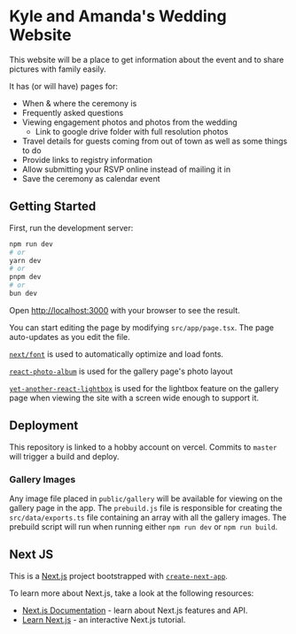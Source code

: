 # Kyle and Amanda's Wedding Website

This website will be a place to get information about the event and to share pictures with family easily.

It has (or will have) pages for:

- When & where the ceremony is
- Frequently asked questions
- Viewing engagement photos and photos from the wedding
  - Link to google drive folder with full resolution photos
- Travel details for guests coming from out of town as well as some things to do
- Provide links to registry information
- Allow submitting your RSVP online instead of mailing it in
- Save the ceremony as calendar event

## Getting Started

First, run the development server:

```bash
npm run dev
# or
yarn dev
# or
pnpm dev
# or
bun dev
```

Open [http://localhost:3000](http://localhost:3000) with your browser to see the result.

You can start editing the page by modifying `src/app/page.tsx`. The page auto-updates as you edit the file.

[`next/font`](https://nextjs.org/docs/basic-features/font-optimization) is used to automatically optimize and load fonts.

[`react-photo-album`](https://github.com/igordanchenko/react-photo-album/) is used for the gallery page's photo layout

[`yet-another-react-lightbox`](https://github.com/igordanchenko/yet-another-react-lightbox) is used for the lightbox feature on the gallery page when viewing the site with a screen wide enough to support it.

## Deployment

This repository is linked to a hobby account on vercel. Commits to `master` will trigger a build and deploy.

### Gallery Images

Any image file placed in `public/gallery` will be available for viewing on the gallery page in the app. The `prebuild.js` file is responsible for creating the `src/data/exports.ts` file containing an array with all the gallery images. The prebuild script will run when running either `npm run dev` or `npm run build`.

## Next JS

This is a [Next.js](https://nextjs.org/) project bootstrapped with [`create-next-app`](https://github.com/vercel/next.js/tree/canary/packages/create-next-app).

To learn more about Next.js, take a look at the following resources:

- [Next.js Documentation](https://nextjs.org/docs) - learn about Next.js features and API.
- [Learn Next.js](https://nextjs.org/learn) - an interactive Next.js tutorial.